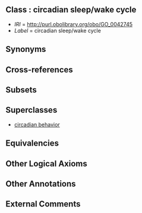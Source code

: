 
## Class : circadian sleep/wake cycle

 * *IRI* = http://purl.obolibrary.org/obo/GO_0042745
 * *Label* = circadian sleep/wake cycle

## Synonyms


## Cross-references


## Subsets


## Superclasses

 * [circadian behavior](../../GO/12/GO_0048512.md)

## Equivalencies


## Other Logical Axioms


## Other Annotations


## External Comments

